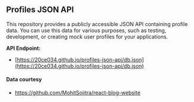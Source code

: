 ## Profiles JSON API

This repository provides a publicly accessible JSON API containing profile data. You can use this data for various purposes, such as testing, development, or creating mock user profiles for your applications.

**API Endpoint:**

- [https://20ce034.github.io/profiles-json-api/db.json](https://20ce034.github.io/profiles-json-api/db.json)

#### Data courtesy 
- https://github.com/MohitSojitra/react-blog-website
